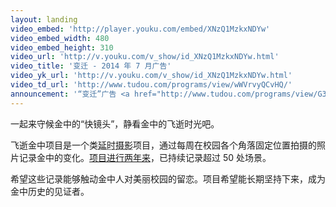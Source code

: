 ```yaml
---
layout: landing
video_embed: 'http://player.youku.com/embed/XNzQ1MzkxNDYw'
video_embed_width: 480
video_embed_height: 310
video_url: 'http://v.youku.com/v_show/id_XNzQ1MzkxNDYw.html'
video_title: '变迁 - 2014 年 7 月广告'
video_yk_url: 'http://v.youku.com/v_show/id_XNzQ1MzkxNDYw.html'
video_td_url: 'http://www.tudou.com/programs/view/wWVrvyQCvHQ/'
announcement: '“变迁”广告 <a href="http://www.tudou.com/programs/view/G3-pbUs2heo/">200 秒慢速版在此</a>。新增的留言板见“<a href="introduction.html#guestbook">项目介绍</a>”。'
---
```


一起来守候金中的“快镜头”，静看金中的飞逝时光吧。

飞逝金中项目是一个类<abbr title="timelapse">延时摄影</abbr>项目，通过每周在校园各个角落固定位置拍摄的照片记录金中的变化。[项目进行两年来](introduction.html?utm_source=fleetingjz&utm_medium=inlinelink&utm_campaign=fleetingjz%2Fintroduction&utm_content=landing_slogan "项目介绍")，已持续记录超过 50 处场景。

希望这些记录能够触动金中人对美丽校园的留恋。项目希望能长期坚持下来，成为金中历史的见证者。